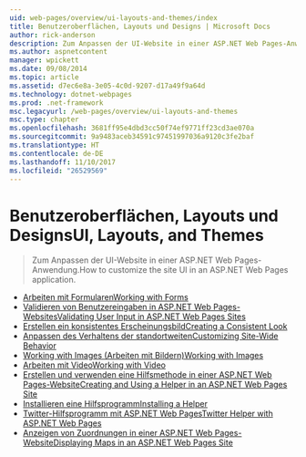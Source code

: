 ```yaml
---
uid: web-pages/overview/ui-layouts-and-themes/index
title: Benutzeroberflächen, Layouts und Designs | Microsoft Docs
author: rick-anderson
description: Zum Anpassen der UI-Website in einer ASP.NET Web Pages-Anwendung.
ms.author: aspnetcontent
manager: wpickett
ms.date: 09/08/2014
ms.topic: article
ms.assetid: d7ec6e8a-3e05-4c0d-9207-d17a49f9a64d
ms.technology: dotnet-webpages
ms.prod: .net-framework
msc.legacyurl: /web-pages/overview/ui-layouts-and-themes
msc.type: chapter
ms.openlocfilehash: 3681ff95e4dbd3cc50f74ef9771ff23cd3ae070a
ms.sourcegitcommit: 9a9483aceb34591c97451997036a9120c3fe2baf
ms.translationtype: HT
ms.contentlocale: de-DE
ms.lasthandoff: 11/10/2017
ms.locfileid: "26529569"
---
```

<a name="ui-layouts-and-themes"></a><span data-ttu-id="9004d-103">Benutzeroberflächen, Layouts und Designs</span><span class="sxs-lookup"><span data-stu-id="9004d-103">UI, Layouts, and Themes</span></span>
====================
> <span data-ttu-id="9004d-104">Zum Anpassen der UI-Website in einer ASP.NET Web Pages-Anwendung.</span><span class="sxs-lookup"><span data-stu-id="9004d-104">How to customize the site UI in an ASP.NET Web Pages application.</span></span>


- [<span data-ttu-id="9004d-105">Arbeiten mit Formularen</span><span class="sxs-lookup"><span data-stu-id="9004d-105">Working with Forms</span></span>](4-working-with-forms.md)
- [<span data-ttu-id="9004d-106">Validieren von Benutzereingaben in ASP.NET Web Pages-Websites</span><span class="sxs-lookup"><span data-stu-id="9004d-106">Validating User Input in ASP.NET Web Pages Sites</span></span>](validating-user-input-in-aspnet-web-pages-sites.md)
- [<span data-ttu-id="9004d-107">Erstellen ein konsistentes Erscheinungsbild</span><span class="sxs-lookup"><span data-stu-id="9004d-107">Creating a Consistent Look</span></span>](3-creating-a-consistent-look.md)
- [<span data-ttu-id="9004d-108">Anpassen des Verhaltens der standortweiten</span><span class="sxs-lookup"><span data-stu-id="9004d-108">Customizing Site-Wide Behavior</span></span>](18-customizing-site-wide-behavior.md)
- [<span data-ttu-id="9004d-109">Working with Images (Arbeiten mit Bildern)</span><span class="sxs-lookup"><span data-stu-id="9004d-109">Working with Images</span></span>](9-working-with-images.md)
- [<span data-ttu-id="9004d-110">Arbeiten mit Video</span><span class="sxs-lookup"><span data-stu-id="9004d-110">Working with Video</span></span>](10-working-with-video.md)
- [<span data-ttu-id="9004d-111">Erstellen und verwenden eine Hilfsmethode in einer ASP.NET Web Pages-Website</span><span class="sxs-lookup"><span data-stu-id="9004d-111">Creating and Using a Helper in an ASP.NET Web Pages Site</span></span>](creating-and-using-a-helper-in-an-aspnet-web-pages-site.md)
- [<span data-ttu-id="9004d-112">Installieren eine Hilfsprogramm</span><span class="sxs-lookup"><span data-stu-id="9004d-112">Installing a Helper</span></span>](installing-helpers.md)
- [<span data-ttu-id="9004d-113">Twitter-Hilfsprogramm mit ASP.NET Web Pages</span><span class="sxs-lookup"><span data-stu-id="9004d-113">Twitter Helper with ASP.NET Web Pages</span></span>](twitter-helper.md)
- [<span data-ttu-id="9004d-114">Anzeigen von Zuordnungen in einer ASP.NET Web Pages-Website</span><span class="sxs-lookup"><span data-stu-id="9004d-114">Displaying Maps in an ASP.NET Web Pages Site</span></span>](displaying-maps-in-an-aspnet-web-pages-site.md)
